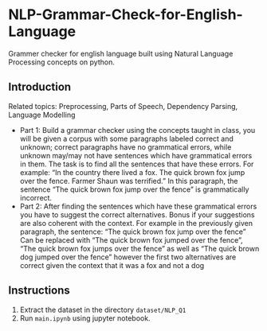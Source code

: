 # NLP-Grammar-Check-for-English-Language
Grammer checker for english language built using Natural Language Processing concepts on python.
## Introduction
Related topics: Preprocessing, Parts of Speech, Dependency Parsing, Language Modelling
- Part 1: Build a grammar checker using the concepts taught in class, you will be given a corpus with some paragraphs labeled correct and unknown; correct paragraphs have no grammatical errors, while unknown may/may not have sentences which have grammatical errors in them. The task is to find all the sentences that have these errors. For example: “In the country there lived a fox. The quick brown fox jump over the fence. Farmer Shaun was terrified.” In this paragraph, the sentence “The quick brown fox jump over the fence” is grammatically incorrect.
- Part 2: After finding the sentences which have these grammatical errors you have to suggest the correct alternatives. Bonus if your suggestions are also coherent with the context. For example in the previously given paragraph, the sentence: “The quick brown fox jump over the fence” Can be replaced with “The quick brown fox jumped over the fence”, “The quick brown fox jumps over the fence” as well as “The quick brown dog jumped over the fence” however the first two alternatives are correct given the context that it was a fox and not a dog
## Instructions
1. Extract the dataset in the directory `dataset/NLP_Q1`
2. Run `main.ipynb` using jupyter notebook.